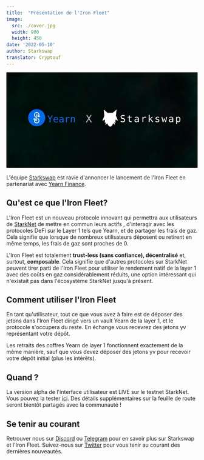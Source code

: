 ```yaml
---
title:  "Présentation de l'Iron Fleet"
image:
  src: ./cover.jpg
  width: 900
  height: 450
date: '2022-05-10'
author: Starkswap
translator: Cryptouf
---
```


![](cover.jpg?w=900&h=450)

L'équipe [Starkswap](http://starkswap.co/) est ravie d'annoncer le lancement de l'Iron Fleet en partenariat avec [Yearn Finance](https://yearn.finance/#/home).

## Qu'est ce que l'Iron Fleet?

L'Iron Fleet est un nouveau protocole innovant qui permettra aux utilisateurs de [StarkNet](http://starkware.co/starknet) de mettre en commun leurs actifs , d'interagir avec les protocoles DeFi sur le Layer 1 tels que Yearn, et de partager les frais de gaz. Cela signifie que lorsque de nombreux utilisateurs déposent ou retirent en même temps, les frais de gaz sont proches de 0.

L'Iron Fleet est totalement **trust-less (sans confiance), décentralisé** et, surtout, **composable**. Cela signifie que d'autres protocoles sur StarkNet peuvent tirer parti de l'Iron Fleet pour utiliser le rendement natif de la layer 1 avec des coûts en gaz considérablement réduits, une option intéressant qui n'existait pas dans l'écosystème StarkNet jusqu'à présent.

## Comment utiliser l'Iron Fleet

En tant qu'utilisateur, tout ce que vous avez à faire est de déposer des jetons dans l'Iron Fleet dirigé vers un vault Yearn de la layer 1, et le protocole s'occupera du reste. En échange vous recevrez des jetons yv représentant votre dépôt.

Les retraits des coffres Yearn de layer 1 fonctionnent exactement de la même manière, sauf que vous devez déposer des jetons yv pour recevoir votre dépôt initial (plus les intérêts).

## Quand ?

La version alpha de l'interface utilisateur est LIVE sur le testnet StarkNet. Vous pouvez la tester [ici](http://ironfleet.xyz/). Des détails supplémentaires sur la feuille de route seront bientôt partagés avec la communauté !

## Se tenir au courant

Retrouver nous sur [Discord](https://discord.gg/XZZvXfmsXa) ou [Telegram](https://t.me/starkswap) pour en savoir plus sur Starkswap et l'Iron Fleet. Suivez-nous sur [Twitter](https://twitter.com/starkswap) pour vous tenir au courant des dernières nouveautés.
